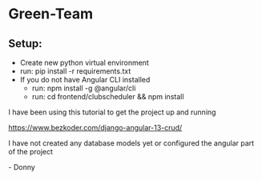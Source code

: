 # Green-Team

## Setup:
- Create new python virtual environment
- run: pip install -r requirements.txt
- If you do not have Angular CLI installed
    - run: npm install -g @angular/cli
    - run: cd frontend/clubscheduler && npm install


I have been using this tutorial to get the project up and running

https://www.bezkoder.com/django-angular-13-crud/

I have not created any database models yet or configured the angular part of the project

\- Donny
